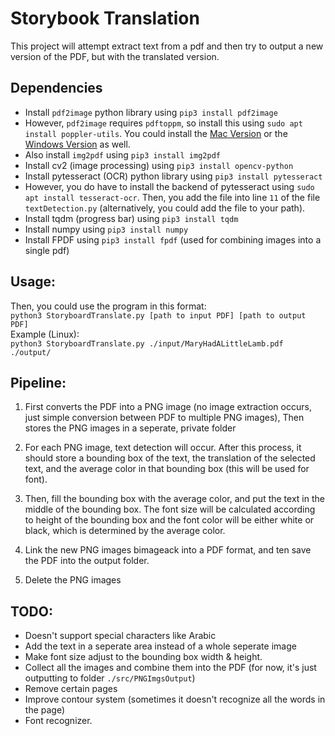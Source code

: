 # Storybook Translation

This project will attempt extract text from a pdf and then try to output a new version of the PDF, but with the translated version. 

## Dependencies

* Install `pdf2image` python library using `pip3 install pdf2image`
* However, `pdf2image` requires `pdftoppm`, so install this using `sudo apt install poppler-utils`. You could install the [Mac Version](https://macappstore.org/poppler/) or the [Windows Version](https://sourceforge.net/projects/poppler-win32/) as well. 
* Also install `img2pdf` using `pip3 install img2pdf`
* Install cv2 (image processing) using `pip3 install opencv-python`
* Install pytesseract (OCR) python library using `pip3 install pytesseract`
* However, you do have to install the backend of pytesseract using `sudo apt install tesseract-ocr`. Then, you add the file into line `11` of the file `textDetection.py` (alternatively, you could add the file to your path).
* Install tqdm (progress bar) using `pip3 install tqdm`
* Install numpy using `pip3 install numpy`
* Install FPDF using `pip3 install fpdf` (used for combining images into a single pdf)

## Usage: 

Then, you could use the program in this format: <br>
`python3 StoryboardTranslate.py [path to input PDF] [path to output PDF]` <br>
Example (Linux): <br>
`python3 StoryboardTranslate.py ./input/MaryHadALittleLamb.pdf ./output/`

## Pipeline: 

1. First converts the PDF into a PNG image (no image extraction occurs, just simple conversion between PDF to multiple PNG images), Then stores the PNG images in a seperate, private folder

2. For each PNG image, text detection will occur. After this process, it should store a bounding box of the text, the translation of the selected text, and the average color in that bounding box (this will be used for font).

3. Then, fill the bounding box with the average color, and put the text in the middle of the bounding box. The font size will be calculated according to height of the bounding box and the font color will be either white or black, which is determined by the average color.

4. Link the new PNG images bimageack into a PDF format, and ten save the PDF into the output folder.

5. Delete the PNG images

## TODO: 
* Doesn't support special characters like Arabic
* Add the text in a seperate area instead of a whole seperate image
* Make font size adjust to the bounding box width & height.
* Collect all the images and combine them into the PDF (for now, it's just outputting to folder `./src/PNGImgsOutput`)
* Remove certain pages 
* Improve contour system (sometimes it doesn't recognize all the words in the page)
* Font recognizer.